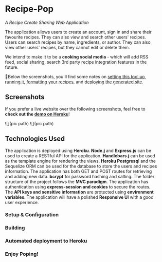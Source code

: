 # Recipe-Pop

*A Recipe Create Sharing Web Application*

The application allows users to create an account, sign in and share their favourite recipes. They can also view and search other users' recipes.
Users can search recipes by name, ingredients, or author. They can also view other users' recipes, but they cannot edit or delete them.

We intend to make it to be a **cooking social media** - which will add RSS feed, social sharing, search 3rd party recipe integration features in the future. 

📓Below the screenshots, you'll find some notes on [setting this tool up](#setup), [running it](#building), [formatting your recipes](#formatting), and [deploying the generated site](#deployment).

## Screenshots

If you prefer a live website over the following screenshots, feel free to **check out the [demo on Heroku](https://recipesharing.herokuapp.com/login)**!

![](pic path)
![](pic path)


## Technologies Used
The application is deployed using **Heroku**.
**Node.j** and **Express.js** can be used to create a RESTful API for the application.
**Handlebars.j** can be used as the template engine for rendering the views.
**Heroku Postgresql** and the Sequelize ORM can be used for the database to store the users and recipes information.
The application has both GET and POST routes for retrieving and adding new data.
**bcrypt** for password hashing and salting.
The folder structure of the project follows the **MVC paradigm**.
The application has authentication using **express-session and cookies** to secure the routes.
The **API keys and sensitive information** are protected using **environment variables**.
The application will have a polished **Responsive UI** with a good user experience.

### Setup & Configuration



### Building




### Automated deployment to Heroku





### Enjoy Poping!

